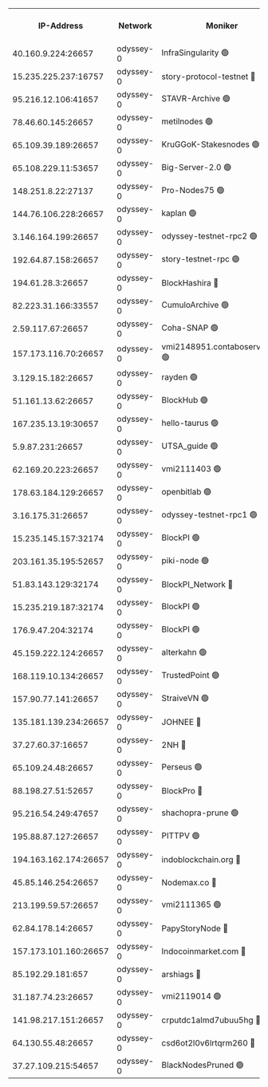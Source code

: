 


<table><tr><th>IP-Address</th><th>Network</th><th>Moniker</th><th>Latest Block Height</th><th>Earliest Block Height</th><th>Catching Up</th><th>Tx Index</th><th>Voting Power</th><th>Version</th><th>Scan Time</th></tr><tr><td>40.160.9.224:26657</td><td>odyssey-0</td><td>InfraSingularity 🟢</td><td>1356926</td><td>1</td><td>False</td><td>off</td><td>0</td><td>0.38.9</td><td>2024-12-18T10:10:23.238964500UTC</td></tr><tr><td>15.235.225.237:16757</td><td>odyssey-0</td><td>story-protocol-testnet 🔴</td><td>1356929</td><td>1</td><td>False</td><td>off</td><td>141024000</td><td>0.38.9</td><td>2024-12-18T10:10:33.629691994UTC</td></tr><tr><td>95.216.12.106:41657</td><td>odyssey-0</td><td>STAVR-Archive 🟢</td><td>1356930</td><td>1</td><td>False</td><td>on</td><td>0</td><td>0.38.9</td><td>2024-12-18T10:10:36.195975571UTC</td></tr><tr><td>78.46.60.145:26657</td><td>odyssey-0</td><td>metilnodes 🟢</td><td>1356932</td><td>1</td><td>False</td><td>off</td><td>0</td><td>0.38.9</td><td>2024-12-18T10:10:43.665234180UTC</td></tr><tr><td>65.109.39.189:26657</td><td>odyssey-0</td><td>KruGGoK-Stakesnodes 🟢</td><td>1243011</td><td>1</td><td>False</td><td>on</td><td>0</td><td>0.38.9</td><td>2024-12-18T10:10:47.023444051UTC</td></tr><tr><td>65.108.229.11:53657</td><td>odyssey-0</td><td>Big-Server-2.0 🟢</td><td>1356933</td><td>1</td><td>False</td><td>off</td><td>0</td><td>0.38.9</td><td>2024-12-18T10:10:47.851214277UTC</td></tr><tr><td>148.251.8.22:27137</td><td>odyssey-0</td><td>Pro-Nodes75 🟢</td><td>1356933</td><td>1</td><td>False</td><td>on</td><td>0</td><td>0.38.9</td><td>2024-12-18T10:10:48.608212485UTC</td></tr><tr><td>144.76.106.228:26657</td><td>odyssey-0</td><td>kaplan 🟢</td><td>1356937</td><td>1</td><td>False</td><td>off</td><td>0</td><td>0.38.9</td><td>2024-12-18T10:11:01.140218044UTC</td></tr><tr><td>3.146.164.199:26657</td><td>odyssey-0</td><td>odyssey-testnet-rpc2 🟢</td><td>1356937</td><td>1</td><td>False</td><td>off</td><td>0</td><td>0.38.9</td><td>2024-12-18T10:11:02.273157675UTC</td></tr><tr><td>192.64.87.158:26657</td><td>odyssey-0</td><td>story-testnet-rpc 🟢</td><td>1243011</td><td>1</td><td>False</td><td>off</td><td>0</td><td>0.38.9</td><td>2024-12-18T10:11:06.924792231UTC</td></tr><tr><td>194.61.28.3:26657</td><td>odyssey-0</td><td>BlockHashira 🔴</td><td>1356942</td><td>1</td><td>False</td><td>off</td><td>141090000</td><td>0.38.9</td><td>2024-12-18T10:11:18.416598049UTC</td></tr><tr><td>82.223.31.166:33557</td><td>odyssey-0</td><td>CumuloArchive 🟢</td><td>1356943</td><td>1</td><td>False</td><td>on</td><td>0</td><td>0.38.9</td><td>2024-12-18T10:11:22.143064166UTC</td></tr><tr><td>2.59.117.67:26657</td><td>odyssey-0</td><td>Coha-SNAP 🟢</td><td>1347108</td><td>1</td><td>False</td><td>off</td><td>0</td><td>0.38.9</td><td>2024-12-18T10:11:26.916764692UTC</td></tr><tr><td>157.173.116.70:26657</td><td>odyssey-0</td><td>vmi2148951.contaboserver.net 🟢</td><td>1356947</td><td>1</td><td>False</td><td>off</td><td>0</td><td>0.38.9</td><td>2024-12-18T10:11:37.288611242UTC</td></tr><tr><td>3.129.15.182:26657</td><td>odyssey-0</td><td>rayden 🟢</td><td>1243011</td><td>1</td><td>False</td><td>on</td><td>0</td><td>0.38.9</td><td>2024-12-18T10:11:48.743125314UTC</td></tr><tr><td>51.161.13.62:26657</td><td>odyssey-0</td><td>BlockHub 🟢</td><td>1356955</td><td>1</td><td>False</td><td>off</td><td>0</td><td>0.38.9</td><td>2024-12-18T10:12:04.174180509UTC</td></tr><tr><td>167.235.13.19:30657</td><td>odyssey-0</td><td>hello-taurus 🟢</td><td>1356955</td><td>1</td><td>False</td><td>on</td><td>0</td><td>0.38.9</td><td>2024-12-18T10:12:05.021344242UTC</td></tr><tr><td>5.9.87.231:26657</td><td>odyssey-0</td><td>UTSA_guide 🟢</td><td>1356955</td><td>1</td><td>False</td><td>on</td><td>0</td><td>0.38.9</td><td>2024-12-18T10:12:06.358294818UTC</td></tr><tr><td>62.169.20.223:26657</td><td>odyssey-0</td><td>vmi2111403 🟢</td><td>953685</td><td>1</td><td>False</td><td>off</td><td>0</td><td>0.38.9</td><td>2024-12-18T10:12:08.850972351UTC</td></tr><tr><td>178.63.184.129:26657</td><td>odyssey-0</td><td>openbitlab 🟢</td><td>1356961</td><td>1</td><td>False</td><td>on</td><td>0</td><td>0.38.9</td><td>2024-12-18T10:12:26.336528594UTC</td></tr><tr><td>3.16.175.31:26657</td><td>odyssey-0</td><td>odyssey-testnet-rpc1 🟢</td><td>1356962</td><td>1</td><td>False</td><td>off</td><td>0</td><td>0.38.9</td><td>2024-12-18T10:12:29.936423793UTC</td></tr><tr><td>15.235.145.157:32174</td><td>odyssey-0</td><td>BlockPI 🟢</td><td>1356929</td><td>109001</td><td>False</td><td>off</td><td>0</td><td>0.38.9</td><td>2024-12-18T10:10:34.729507083UTC</td></tr><tr><td>203.161.35.195:52657</td><td>odyssey-0</td><td>piki-node 🟢</td><td>1243011</td><td>109001</td><td>False</td><td>off</td><td>0</td><td>0.38.9</td><td>2024-12-18T10:10:38.064875586UTC</td></tr><tr><td>51.83.143.129:32174</td><td>odyssey-0</td><td>BlockPI_Network 🔴</td><td>1356938</td><td>109001</td><td>False</td><td>off</td><td>141100000</td><td>0.38.9</td><td>2024-12-18T10:11:05.778428235UTC</td></tr><tr><td>15.235.219.187:32174</td><td>odyssey-0</td><td>BlockPI 🟢</td><td>1356946</td><td>109001</td><td>False</td><td>off</td><td>0</td><td>0.38.9</td><td>2024-12-18T10:11:32.130690719UTC</td></tr><tr><td>176.9.47.204:32174</td><td>odyssey-0</td><td>BlockPI 🟢</td><td>1356951</td><td>109001</td><td>False</td><td>off</td><td>0</td><td>0.38.9</td><td>2024-12-18T10:11:52.597323673UTC</td></tr><tr><td>45.159.222.124:26657</td><td>odyssey-0</td><td>alterkahn 🟢</td><td>1243011</td><td>113001</td><td>False</td><td>off</td><td>0</td><td>0.38.9</td><td>2024-12-18T10:12:09.295740694UTC</td></tr><tr><td>168.119.10.134:26657</td><td>odyssey-0</td><td>TrustedPoint 🟢</td><td>1356961</td><td>339001</td><td>False</td><td>off</td><td>0</td><td>0.38.9</td><td>2024-12-18T10:12:26.997458049UTC</td></tr><tr><td>157.90.77.141:26657</td><td>odyssey-0</td><td>StraiveVN 🟢</td><td>1356939</td><td>342001</td><td>False</td><td>off</td><td>0</td><td>0.38.9</td><td>2024-12-18T10:11:07.300573926UTC</td></tr><tr><td>135.181.139.234:26657</td><td>odyssey-0</td><td>JOHNEE 🔴</td><td>1356954</td><td>351001</td><td>False</td><td>on</td><td>141025000</td><td>0.38.9</td><td>2024-12-18T10:12:01.445569769UTC</td></tr><tr><td>37.27.60.37:16657</td><td>odyssey-0</td><td>2NH 🔴</td><td>1356949</td><td>395001</td><td>False</td><td>off</td><td>141060000</td><td>0.38.9</td><td>2024-12-18T10:11:42.776845697UTC</td></tr><tr><td>65.109.24.48:26657</td><td>odyssey-0</td><td>Perseus 🟢</td><td>1356950</td><td>431001</td><td>False</td><td>off</td><td>0</td><td>0.38.9</td><td>2024-12-18T10:11:47.945447710UTC</td></tr><tr><td>88.198.27.51:52657</td><td>odyssey-0</td><td>BlockPro 🔴</td><td>1356930</td><td>507001</td><td>False</td><td>off</td><td>141024000</td><td>0.38.9</td><td>2024-12-18T10:10:36.536686082UTC</td></tr><tr><td>95.216.54.249:47657</td><td>odyssey-0</td><td>shachopra-prune 🟢</td><td>1356951</td><td>531001</td><td>False</td><td>off</td><td>0</td><td>0.38.9</td><td>2024-12-18T10:11:51.350476684UTC</td></tr><tr><td>195.88.87.127:26657</td><td>odyssey-0</td><td>PITTPV 🟢</td><td>1243011</td><td>862001</td><td>False</td><td>off</td><td>0</td><td>0.38.9</td><td>2024-12-18T10:10:45.158726333UTC</td></tr><tr><td>194.163.162.174:26657</td><td>odyssey-0</td><td>indoblockchain.org 🔴</td><td>1356926</td><td>1023001</td><td>False</td><td>off</td><td>142085577</td><td>0.38.9</td><td>2024-12-18T10:10:25.140913968UTC</td></tr><tr><td>45.85.146.254:26657</td><td>odyssey-0</td><td>Nodemax.co 🔴</td><td>1356929</td><td>1023001</td><td>False</td><td>off</td><td>141061782</td><td>0.38.9</td><td>2024-12-18T10:10:35.253237101UTC</td></tr><tr><td>213.199.59.57:26657</td><td>odyssey-0</td><td>vmi2111365 🟢</td><td>1246232</td><td>1023001</td><td>False</td><td>off</td><td>0</td><td>0.38.9</td><td>2024-12-18T10:10:35.707385853UTC</td></tr><tr><td>62.84.178.14:26657</td><td>odyssey-0</td><td>PapyStoryNode 🔴</td><td>1356952</td><td>1023001</td><td>False</td><td>off</td><td>141024000</td><td>0.38.9</td><td>2024-12-18T10:11:53.628995024UTC</td></tr><tr><td>157.173.101.160:26657</td><td>odyssey-0</td><td>Indocoinmarket.com 🔴</td><td>1356957</td><td>1023001</td><td>False</td><td>off</td><td>142085577</td><td>0.38.9</td><td>2024-12-18T10:12:11.098457277UTC</td></tr><tr><td>85.192.29.181:657</td><td>odyssey-0</td><td>arshiags 🔴</td><td>1356956</td><td>1122001</td><td>False</td><td>off</td><td>141099000</td><td>0.38.9</td><td>2024-12-18T10:12:09.686982007UTC</td></tr><tr><td>31.187.74.23:26657</td><td>odyssey-0</td><td>vmi2119014 🟢</td><td>1180904</td><td>1140001</td><td>False</td><td>off</td><td>0</td><td>0.38.9</td><td>2024-12-18T10:11:52.255822307UTC</td></tr><tr><td>141.98.217.151:26657</td><td>odyssey-0</td><td>crputdc1almd7ubuu5hg 🔴</td><td>1356941</td><td>1146001</td><td>False</td><td>off</td><td>509073000</td><td>0.38.9</td><td>2024-12-18T10:11:14.415130678UTC</td></tr><tr><td>64.130.55.48:26657</td><td>odyssey-0</td><td>csd6ot2l0v6lrtqrm260 🔴</td><td>1356933</td><td>1149001</td><td>False</td><td>off</td><td>509078000</td><td>0.38.9</td><td>2024-12-18T10:10:49.570045480UTC</td></tr><tr><td>37.27.109.215:54657</td><td>odyssey-0</td><td>BlackNodesPruned 🟢</td><td>1356932</td><td>1163001</td><td>False</td><td>on</td><td>0</td><td>0.38.9</td><td>2024-12-18T10:10:45.612753586UTC</td></tr></table>